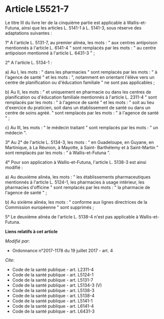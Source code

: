 # Article L5521-7

Le titre III du livre Ier de la cinquième partie est applicable à Wallis-et-Futuna, ainsi que les articles L. 5141-1 à L.
5141-3, sous réserve des adaptations suivantes : 

1° A l'article L. 5131-7, au premier alinéa, les mots : " aux centres antipoison mentionnés à l'article L. 6141-4 " sont
remplacés par les mots : " au centre antipoison mentionné à l'article L. 6431-3 " ; 

2° A l'article L. 5134-1 : 

a) Au I, les mots : " dans les pharmacies " sont remplacés par les mots : " à l'agence de santé " et les mots : ", notamment
en orientant l'élève vers un centre de planification ou d'éducation familiale " ne sont pas applicables ; 

b) Au II, les mots : " et uniquement en pharmacie ou dans les centres de planification ou d'éducation familiale mentionnés à
l'article L. 2311-4 " sont remplacés par les mots : " à l'agence de santé " et les mots : " soit au lieu d'exercice du
praticien, soit dans un établissement de santé ou dans un centre de soins agréé. " sont remplacés par les mots : " à l'agence
de santé " ; 

c) Au III, les mots : " le médecin traitant " sont remplacés par les mots : " un médecin ". 

3° Au 2° de l'article L. 5134-3, les mots : “ en Guadeloupe, en Guyane, en Martinique, à La Réunion, à Mayotte, à Saint-
Barthélemy et à Saint-Martin ” sont remplacés par les mots : “ à Wallis-et-Futuna ”. 

4° Pour son application à Wallis-et-Futuna, l'article L. 5138-3 est ainsi modifié : 

a) Au deuxième alinéa, les mots : " les établissements pharmaceutiques mentionnés à l'article L. 5124-1, les pharmacies à
usage intérieur, les pharmacies d'officine " sont remplacés par les mots : " la pharmacie de l'agence de santé " ; 

b) Au sixième alinéa, les mots : " conforme aux lignes directrices de la Commission européenne " sont supprimés ; 

5° Le deuxième alinéa de l'article L. 5138-4 n'est pas applicable à Wallis-et-Futuna.

**Liens relatifs à cet article**

_Modifié par_:

  - Ordonnance n°2017-1178 du 19 juillet 2017 - art. 4

_Cite_:

  - Code de la santé publique - art. L2311-4
  - Code de la santé publique - art. L5124-1
  - Code de la santé publique - art. L5131-7
  - Code de la santé publique - art. L5134-3 (V)
  - Code de la santé publique - art. L5138-3
  - Code de la santé publique - art. L5138-4
  - Code de la santé publique - art. L5141-1
  - Code de la santé publique - art. L6141-4
  - Code de la santé publique - art. L6431-3
